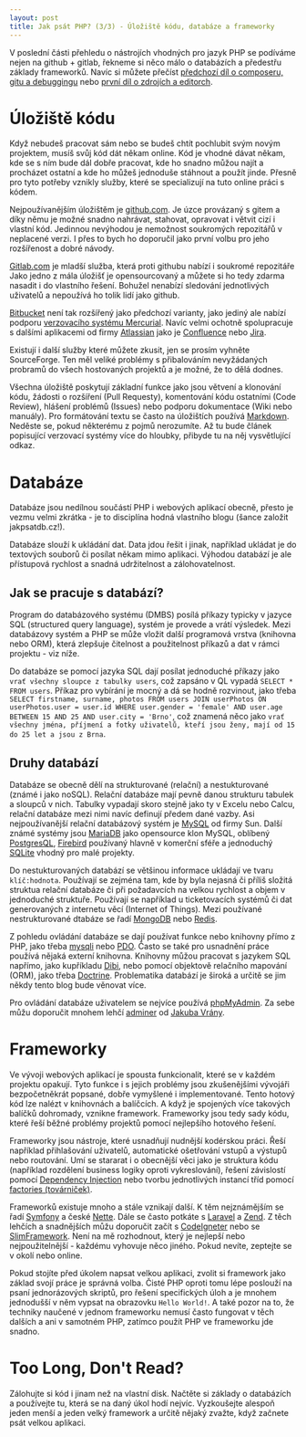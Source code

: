 ```yaml
---
layout: post
title: Jak psát PHP? (3/3) - Úložiště kódu, databáze a frameworky
---
```


V poslední části přehledu o nástrojích vhodných pro jazyk PHP se podíváme nejen na github + gitlab, řekneme si něco málo o databázích a předestřu základy frameworků. Navíc si můžete přečíst [předchozí díl o composeru, gitu a debuggingu](http://jakpsatphp.cz/Jak-psat-php-Zavislosti+verzovaci-systemy+debugging/) nebo [první díl o zdrojích a editorch](http://jakpsatphp.cz/Jak-psat-php-Zdroje-znalosti+vyvojove-prostredi/). 

# Úložiště kódu
Když nebudeš pracovat sám nebo se budeš chtít pochlubit svým novým projektem, musíš svůj kód dát někam online. Kód je vhodné dávat někam, kde se s ním bude dál dobře pracovat, kde ho snadno můžou najít a procházet ostatní a kde ho můžeš jednoduše stáhnout a použít jinde. Přesně pro tyto potřeby vznikly služby, které se specializují na tuto online práci s kódem. 

Nejpoužívanějším úložištěm je [github.com](https://github.com). Je úzce provázaný s gitem a díky němu je možné snadno nahrávat, stahovat, opravovat i větvit cizí i vlastní kód. Jedinnou nevýhodou je nemožnost soukromých repozitářů v neplacené verzi. I přes to bych ho doporučil jako první volbu pro jeho rozšířenost a dobré návody. 

[Gitlab.com](https://about.gitlab.com/) je mladší služba, která proti githubu nabízí i soukromé repozitáře Jako jedno z mála úložišť je opensourcovaný a můžete si ho tedy zdarma nasadit i do vlastního řešení. Bohužel nenabízí sledování jednotlivých uživatelů a nepoužívá ho tolik lidí jako github. 

[Bitbucket](https://bitbucket.org/) není tak rozšířený jako předchozí varianty, jako jediný ale nabízí podporu [verzovacího systému Mercurial](https://www.mercurial-scm.org/). Navíc velmi ochotně spolupracuje s dalšími aplikacemi od firmy [Atlassian](https://www.atlassian.com/) jako je [Confluence](https://www.atlassian.com/software/confluence) nebo [Jira](https://www.atlassian.com/software/jira). 

Existují i další služby které můžete zkusit, jen se prosím vyhněte SourceForge. Ten měl veliké problémy s přibalováním nevyžádaných probramů do všech hostovaných projektů a je možné, že to dělá dodnes. 

Všechna úložiště poskytují základní funkce jako jsou větvení a klonování kódu, žádosti o rozšíření (Pull Requesty), komentování kódu ostatními (Code Review), hlášení problémů (Issues) nebo podporu dokumentace (Wiki nebo manuály). Pro formátování textu se často na úložištích používá [Markdown](https://cs.wikipedia.org/wiki/Markdown). Neděste se, pokud některému z pojmů nerozumíte. Až tu bude článek popisující verzovací systémy více do hloubky, přibyde tu na něj vysvětlující odkaz. 

# Databáze
Databáze jsou nedílnou součástí PHP i webových aplikací obecně, přesto je vezmu velmi zkrátka - je to disciplína hodná vlastního blogu (šance založit jakpsatdb.cz!). 

Databáze slouží k ukládání dat. Data jdou řešit i jinak, například ukládat je do textových souborů či posílat někam mimo aplikaci. Výhodou databází je ale přístupová rychlost a snadná udržitelnost a zálohovatelnost. 

## Jak se pracuje s databází? 
Program do databázového systému (DMBS) posílá příkazy typicky v jazyce SQL (structured query language), systém je provede a vrátí výsledek. Mezi databázovy systém a PHP se může vložit další programová vrstva (knihovna nebo ORM), která zlepšuje čitelnost a použitelnost příkazů a dat v rámci projektu - viz níže. 

Do databáze se pomocí jazyka SQL dají posílat jednoduché příkazy jako `vrať všechny sloupce z tabulky users`, což zapsáno v QL vypadá `SELECT * FROM users`. Příkaz pro vybírání je mocný a dá se hodně rozvinout, jako třeba `SELECT firstname, surname, photos FROM users JOIN userPhotos ON userPhotos.user = user.id WHERE user.gender = 'female' AND user.age BETWEEN 15 AND 25 AND user.city = 'Brno'`, což znamená něco jako `vrať všechny jména, příjmení a fotky uživatelů, kteří jsou ženy, mají od 15 do 25 let a jsou z Brna`. 

## Druhy databází
Databáze se obecně dělí na strukturované (relační) a nestukturované (známé i jako noSQL). Relační databáze mají pevně danou strukturu tabulek a sloupců v nich. Tabulky vypadají skoro stejně jako ty v Excelu nebo Calcu, relační databáze mezi nimi navíc definují předem dané vazby. Asi nejpoužívanější relační databázový systém je [MySQL](https://www.mysql.com/) od firmy Sun. Další známé systémy jsou [MariaDB](https://mariadb.org/) jako opensource klon MySQL, oblíbený [PostgresQL](https://www.postgresql.org/), [Firebird](http://www.firebirdsql.org/) používaný hlavně v komerční sféře a jednoduchý [SQLite](https://sqlite.org/) vhodný pro malé projekty. 

Do nestukturovaných databází se většinou informace ukládají ve tvaru `klíč:hodnota`. Používají se zejména tam, kde by byla nejasná či příliš složitá struktua relační databáze či při požadavcích na velkou rychlost a objem v jednoduché struktuře. Používají se například u ticketovacích systémů či dat generovaných z internetu věcí (Internet of Things). Mezi používané nestrukturované dtabáze se řadí [MongoDB](https://www.mongodb.com/) nebo [Redis](https://redis.io/). 

Z pohledu ovládání databáze se dají používat funkce nebo knihovny přímo z PHP, jako třeba [mysqli](https://secure.php.net/manual/en/book.mysqli.php) nebo [PDO](https://secure.php.net/manual/en/book.pdo.php). Často se také pro usnadnění práce používá nějaká externí knihovna. Knihovny můžou pracovat s jazykem SQL napřímo, jako kupříkladu [Dibi](https://www.dibiphp.com/), nebo pomocí objektově relačního mapování (ORM), jako třeba [Doctrine](http://www.doctrine-project.org/). Problematika databází je široká a určitě se jim někdy tento blog bude věnovat více. 

Pro ovládání databáze uživatelem se nejvíce používá [phpMyAdmin](https://www.phpmyadmin.net/). Za sebe můžu doporučit mnohem lehčí [adminer](https://www.adminer.org/cs/) od [Jakuba Vrány](https://www.vrana.cz/). 

# Frameworky
Ve vývoji webových aplikací je spousta funkcionalit, které se v každém projektu opakují. Tyto funkce i s jejich problémy jsou zkušenějšími vývojáři bezpočetněkrát popsané, dobře vymyšlené i implementované. Tento hotový kód lze nalézt v knihovnách a balíčcích. A když je spojených více takových balíčků dohromady, vznikne framework. Frameworky jsou tedy sady kódu, které řeší běžné problémy projektů pomocí nejlepšího hotového řešení. 

Frameworky jsou nástroje, které usnadňují nudnější kodérskou práci. Řeší například přihlašování uživatelů, automatické ošetřování vstupů a výstupů nebo routování. Umí se stararat i o obecnější věci jako je struktura kódu (například rozdělení business logiky oproti vykreslování), řešení závislostí pomocí [Dependency Injection](https://cs.wikipedia.org/wiki/Vkl%C3%A1d%C3%A1n%C3%AD_z%C3%A1vislost%C3%AD) nebo tvorbu jednotlivých instancí tříd pomocí [factories (továrniček)](http://coderoncode.com/design-patterns/programming/php/coding/development/2014/01/19/design-patterns-php-factories.html). 

Frameworků existuje mnoho a stále vznikají další. K těm nejznámějším se řadí [Symfony](https://symfony.com/) a české [Nette](https://nette.org/). Dále se často potkáte s [Laravel](https://laravel.com/) a [Zend](https://framework.zend.com/). Z těch lehčích a snadnějších můžu doporučit začít s [CodeIgneter](https://www.codeigniter.com/) nebo se [SlimFramework](https://www.slimframework.com/). Není na mě rozhodnout, který je nejlepší nebo nejpoužitelnější - každému vyhovuje něco jiného. Pokud nevíte, zeptejte se v okolí nebo online. 

Pokud stojíte před úkolem napsat velkou aplikaci, zvolit si framework jako základ svojí práce je správná volba. Čisté PHP oproti tomu lépe poslouží na psaní jednorázových skriptů, pro řešení specifických úloh a je mnohem jednodušší v něm vypsat na obrazovku `Hello World!`. A také pozor na to, že techniky naučené v jednom frameworku nemusí často fungovat v těch dalších a ani v samotném PHP, zatímco použít PHP ve frameworku jde snadno. 

# Too Long, Don't Read?
Zálohujte si kód i jinam než na vlastní disk. Načtěte si základy o databázích a používejte tu, která se na daný úkol hodí nejvíc. Vyzkoušejte alespoň jeden menší a jeden velký framework a určitě nějaký zvažte, když začnete psát velkou aplikaci. 